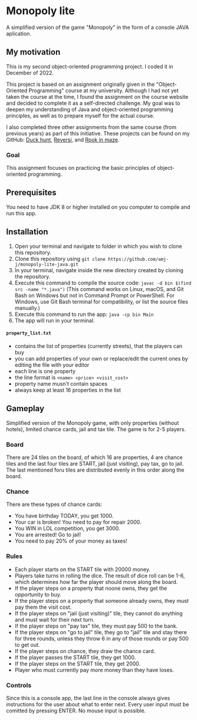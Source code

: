 # Monopoly lite

A simplified version of the game "Monopoly" in the form of a console JAVA aplication.

## My motivation
This is my second object-oriented programming project. I coded it in December of 2022.

This project is based on an assignment originally given in the "Object-Oriented Programming" course at my university.
Although I had not yet taken the course at the time, I found the assignment on the course website and decided to complete it as a self-directed challenge.
My goal was to deepen my understanding of Java and object-oriented programming principles, as well as to prepare myself for the actual course.

I also completed three other assignments from the same course (from previous years) as part of this initiative. 
These projects can be found on my GitHub: [Duck hunt](https://github.com/amj-j/duck-hunt-java), [Reversi](https://github.com/amj-j/reversi-java), and [Rook in maze](https://github.com/amj-j/rook-in-maze-java).

### Goal
This assignment focuses on practicing the basic principles of object-oriented programming.

## Prerequisites
You need to have JDK 8 or higher installed on you computer to compile and run this app.

## Installation
1. Open your terminal and navigate to folder in which you wish to clone this repository.
2. Clone this repository using ```git clone https://github.com/amj-j/monopoly-lite-java.git```
3. In your terminal, navigate inside the new directory created by cloning the repository.
4. Execute this command to compile the source code: ```javac -d bin $(find src -name "*.java")``` (This command works on Linux, macOS, and Git Bash on Windows but not in Command Prompt or PowerShell. For Windows, use Git Bash terminal for compatibility, or list the source files manually.)
5. Execute this command to run the app: ```java -cp bin Main```
6. The app will run in your terminal.

#### ```property_list.txt```
  - contains the list of properties (currently streets), that the players can buy
  - you can add properties of your own or replace/edit the current ones by editing the file with your editor
  - each line is one property
  - the line format is ```<name> <price> <visit_cost>```
  - property name musn't contain spaces
  - always keep at least 16 properties in the list

## Gameplay

Simplified version of the Monopoly game, with only properties \(without hotels\), limited chance cards, jail and tax tile. The game is for 2-5 players. 

### Board
There are 24 tiles on the board, of which 16 are properties, 4 are chance tiles and the last four tiles are START, jail (just visiting), pay tax, go to jail. The last mentioned foru tiles are distributed evenly in this order along the board.

### Chance
There are these types of chance cards:
- You have birthday TODAY, you get 1000.
- Your car is broken! You need to pay for repair 2000.
- You WIN in LOL competition, you get 3000.
- You are arrested! Go to jail!
- You need to pay 20% of your money as taxes!

### Rules
- Each player starts on the START tile with 20000 money.
- Players take turns in rolling the dice. The result of dice roll can be 1-6, which determines how far the player should move along the board.
- If the player steps on a property that noone owns, they get the opportunity to buy.
- If the player steps on a property that someone already owns, they must pay them the visit cost.
- If the player steps on "jail \(just visiting\)" tile, they cannot do anything and must wait for their next turn.
- If the player steps on "pay tax" tile, they must pay 500 to the bank.
- If the player steps on "go to jail" tile, they go to "jail" tile and stay there for three rounds, unless they throw 6 in any of those rounds or pay 500 to get out.
- If the player steps on chance, they draw the chance card.
- If the player passes the START tile, they get 1000.
- If the player steps on the START tile, they get 2000.
- Player who must currently pay more money than they have loses.

### Controls
Since this is a console app, the last line in the console always gives instructions for the user about what to enter next. Every user input must be comitted by pressing ENTER. No mouse input is possible.
